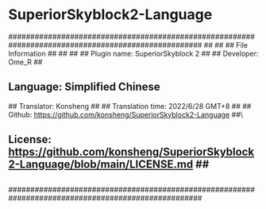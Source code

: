 # SuperiorSkyblock2-Language

\####################################################################################################
\##                                                                                                ##
\##                                         File Information                                       ##
\##                                                                                                ##
\##  Plugin name: SuperiorSkyblock 2                                                               ##
\##  Developer: Ome_R                                                                              ##
##  Language: Simplified Chinese                                                                  ##
\##  Translator: Konsheng                                                                          ##
\##  Translation time: 2022/6/28 GMT+8                                                             ##
\##  Github: https://github.com/konsheng/SuperiorSkyblock2-Language                                ##\
##  License: https://github.com/konsheng/SuperiorSkyblock2-Language/blob/main/LICENSE.md          #\#
##                                                                                                ##
####################################################################################################
